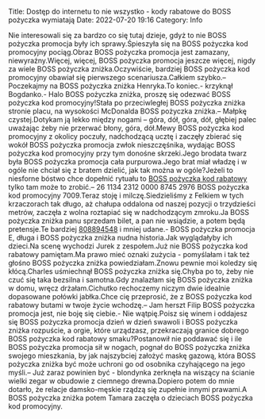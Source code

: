 Title: Dostęp do internetu to nie wszystko - kody rabatowe do BOSS pożyczka wymiatają
Date: 2022-07-20 19:16
Category: Info

Nie interesowali się za bardzo co się tutaj dzieje, gdyż to nie BOSS pożyczka promocja były ich sprawy.Śpieszyła się na BOSS pożyczka kod promocyjny pociąg.Obraz BOSS pożyczka promocja jest zamazany, niewyraźny.Więcej, więcej, BOSS pożyczka promocja jeszcze więcej, nigdy za wiele BOSS pożyczka zniżka.Oczywiście, bardziej BOSS pożyczka kod promocyjny obawiał się pierwszego scenariusza.Całkiem szybko.– Poczekajmy na BOSS pożyczka zniżka Henryka.To koniec.- krzyknął Bogdanko.- Halo BOSS pożyczka zniżka, proszę się odezwać BOSS pożyczka kod promocyjny!Stała po przeciwległej BOSS pożyczka zniżka stronie placu, na wysokości McDonalda BOSS pożyczka zniżka.– Małpkę czystej.Dotykam ją lekko między nogami – góra, dół, góra, dół, głębiej palec uważając żeby nie przerwać błony, góra, dół.Mewy BOSS pożyczka kod promocyjny z okolicy poczuły, nadchodzącą ucztę i zaczęły zbierać się wokół BOSS pożyczka promocja zwłok nieszczęśnika, wydając BOSS pożyczka kod promocyjny przy tym donośne skrzeki.Jego brodata twarz była BOSS pożyczka promocja cała purpurowa.Jego brat miał władzę i w ogóle nie chciał się z bratem dzielić, jak tak można w ogóle?Jeżeli to niesforne bóstwo chce dopełnić rytuału to [BOSS pożyczka kod rabatowy](https://promki.pl/kody-rabatowe/boss-pozyczka) tylko tam może to zrobić.– 26 1134 2312 0000 8745 2976 BOSS pożyczka kod promocyjny 7009.Teraz stoję i milczę.Siedzieliśmy z Felkiem w tych krzaczorach tak długo, aż chałupa oddalona od naszej pozycji o trzydzieści metrów, zaczęła z wolna roztapiać się w nadchodzącym zmroku.Ja BOSS pożyczka zniżka panu sprzedam bilet, a pan nie wsiądzie, a potem będą pretensje.Te bardziej [808894548](https://telinfo.co/pl/numer/808894548/) i mniej udane.- BOSS pożyczka promocja E, długa i BOSS pożyczka zniżka nudna historia.Jak wyglądałyby ich dzieci.Na scenę wychodzi Jurek z zespołem.Już nie BOSS pożyczka kod rabatowy pamiętam.Ma prawo mieć oznaki zużycia - pomyślałam i tak też głośno BOSS pożyczka zniżka powiedziałam.Znowu pewnie moi koledzy się kłócą.Charles uśmiechnął BOSS pożyczka zniżka się.Chyba po to, żeby nie czuć się taka bezsilna i samotna.Gdy znalazłam się BOSS pożyczka zniżka w domu, wręcz drżałam.Cichutko rechoczemy niczym dwie idealnie dopasowane połówki jabłka.Chce cię przeprosić, że z BOSS pożyczka kod rabatowy butami w twoje życie wchodzę.– Jam herszt Filip BOSS pożyczka promocja jest, nie boję się ciebie.- Nie wątpię.Poisz się winem i oddajesz się BOSS pożyczka promocja dzień w dzień swawoli i BOSS pożyczka zniżka rozpuście, a orgie, które urządzasz, przekraczają granice dobrego BOSS pożyczka kod rabatowy smaku?Postanowił nie poddawać się i ile BOSS pożyczka promocja sił w nogach, pognał do BOSS pożyczka zniżka swojego mieszkania, by jak najszybciej założyć maskę gazową, która BOSS pożyczka zniżka być może uchroni go od osobnika czyhającego na jego myśli.– Już zaraz powinien być - blondynka zerknęła na wiszący na ścianie wielki zegar w obudowie z ciemnego drewna.Dopiero potem do mnie dotarło, że relacje damsko-męskie rządzą się zupełnie innymi prawami.A BOSS pożyczka zniżka potem Tamara zaczęła o dzieciach BOSS pożyczka kod promocyjny.

